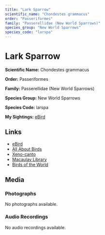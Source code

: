 ```yaml
---
title: "Lark Sparrow"
scientific_name: "Chondestes grammacus"
order: "Passeriformes"
family: "Passerellidae (New World Sparrows)"
species_group: "New World Sparrows"
species_code: "larspa"
---
```


# Lark Sparrow

**Scientific Name:** Chondestes grammacus

**Order:** Passeriformes

**Family:** Passerellidae (New World Sparrows)

**Species Group:** New World Sparrows

**Species Code:** larspa

**My Sightings:** [eBird](https://ebird.org/lifelist?r=world&time=life&spp=larspa)

## Links
* [eBird](https://ebird.org/species/larspa) 
* [All About Birds](https://www.allaboutbirds.org/guide/larspa) 
* [Xeno-canto](https://www.xeno-canto.org/species/larspa) 
* [Macaulay Library](https://search.macaulaylibrary.org/catalog?taxonCode=larspa&sort=rating_rank_desc)
* [Birds of the World](https://birdsoftheworld.org/bow/species/larspa)

## Media
### Photographs
No photographs available.

### Audio Recordings
No audio recordings available.
